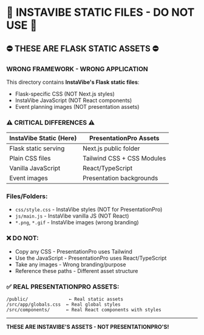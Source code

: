 # 🚨 INSTAVIBE STATIC FILES - DO NOT USE 🚨

## ⛔ THESE ARE FLASK STATIC ASSETS ⛔

### WRONG FRAMEWORK - WRONG APPLICATION

This directory contains **InstaVibe's Flask static files**:
- Flask-specific CSS (NOT Next.js styles)
- InstaVibe JavaScript (NOT React components)
- Event planning images (NOT presentation assets)

### ⚠️ CRITICAL DIFFERENCES ⚠️

| InstaVibe Static (Here) | PresentationPro Assets |
|------------------------|------------------------|
| Flask static serving | Next.js public folder |
| Plain CSS files | Tailwind CSS + CSS Modules |
| Vanilla JavaScript | React/TypeScript |
| Event images | Presentation backgrounds |

### Files/Folders:

- `css/style.css` - InstaVibe styles (NOT for PresentationPro)
- `js/main.js` - InstaVibe vanilla JS (NOT React)
- `*.png`, `*.gif` - InstaVibe images (wrong branding)

### ❌ DO NOT:

- Copy any CSS - PresentationPro uses Tailwind
- Use the JavaScript - PresentationPro uses React/TypeScript
- Take any images - Wrong branding/purpose
- Reference these paths - Different asset structure

### ✅ REAL PRESENTATIONPRO ASSETS:

```
/public/               ← Real static assets
/src/app/globals.css  ← Real global styles
/src/components/      ← Real React components with styles
```

---

**THESE ARE INSTAVIBE'S ASSETS - NOT PRESENTATIONPRO'S!**